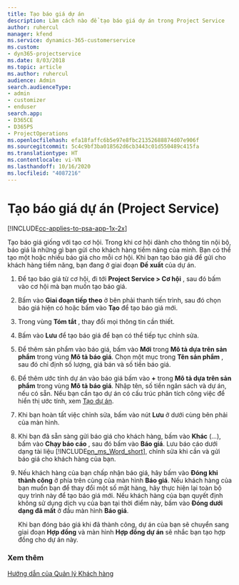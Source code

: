 ```yaml
---
title: Tạo báo giá dự án
description: Làm cách nào để tạo báo giá dự án trong Project Service
author: ruhercul
manager: kfend
ms.service: dynamics-365-customerservice
ms.custom:
- dyn365-projectservice
ms.date: 8/03/2018
ms.topic: article
ms.author: ruhercul
audience: Admin
search.audienceType:
- admin
- customizer
- enduser
search.app:
- D365CE
- D365PS
- ProjectOperations
ms.openlocfilehash: efa18faffc6b5e97e8fbc21352688874d07e906f
ms.sourcegitcommit: 5c4c9bf3ba018562d6cb3443c01d550489c415fa
ms.translationtype: HT
ms.contentlocale: vi-VN
ms.lasthandoff: 10/16/2020
ms.locfileid: "4087216"
---
```

# <a name="create-a-project-quote-project-service"></a>Tạo báo giá dự án (Project Service)

[!INCLUDE[cc-applies-to-psa-app-1x-2x](../includes/cc-applies-to-psa-app-1x-2x.md)]

Tạo báo giá giống với tạo cơ hội. Trong khi cơ hội dành cho thông tin nội bộ, báo giá là những gì bạn gửi cho khách hàng tiềm năng của mình. Bạn có thể tạo một hoặc nhiều báo giá cho mỗi cơ hội. Khi bạn tạo báo giá để gửi cho khách hàng tiềm năng, bạn đang ở giai đoạn **Đề xuất** của dự án.  
  
1. Để tạo báo giá từ cơ hội, đi tới **Project Service > Cơ hội** , sau đó bấm vào cơ hội mà bạn muốn tạo báo giá.  
  
2. Bấm vào **Giai đoạn tiếp theo** ở bên phải thanh tiến trình, sau đó chọn báo giá hiện có hoặc bấm vào **Tạo** để tạo báo giá mới.  
  
3. Trong vùng **Tóm tắt** , thay đổi mọi thông tin cần thiết.  
  
4. Bấm vào **Lưu** để tạo báo giá để bạn có thể tiếp tục chỉnh sửa.  
  
5. Để thêm sản phẩm vào báo giá, bấm vào **Mới** trong **Mô tả dựa trên sản phẩm** trong vùng **Mô tả báo giá**. Chọn một mục trong **Tên sản phẩm** , sau đó chỉ định số lượng, giá bán và số tiền báo giá.  
  
6. Để thêm ước tính dự án vào báo giá bấm vào **+** trong **Mô tả dựa trên sản phẩm** trong vùng **Mô tả báo giá**. Nhập tên, số tiền ngân sách và dự án, nếu có sẵn. Nếu bạn cần tạo dự án có cấu trúc phân tích công việc để hiển thị ước tính, xem [Tạo dự án](../psa/create-project.md).  
  
7. Khi bạn hoàn tất việc chỉnh sửa, bấm vào nút **Lưu** ở dưới cùng bên phải của màn hình.  
  
8. Khi bạn đã sẵn sàng gửi báo giá cho khách hàng, bấm vào **Khác** (…), bấm vào **Chạy báo cáo** , sau đó bấm vào **Báo giá**. Lưu báo cáo dưới dạng tài liệu [!INCLUDE[pn_ms_Word_short](../includes/pn-ms-word-short.md)], chỉnh sửa khi cần và gửi báo giá cho khách hàng của bạn.  
  
9. Nếu khách hàng của bạn chấp nhận báo giá, hãy bấm vào **Đóng khi thành công** ở phía trên cùng của màn hình **Báo giá**. Nếu khách hàng của bạn muốn bạn để thay đổi một số mặt hàng, hãy thực hiện lại toàn bộ quy trình này để tạo báo giá mới. Nếu khách hàng của bạn quyết định không sử dụng dịch vụ của bạn tại thời điểm này, bấm vào **Đóng dưới dạng đã mất** ở đầu màn hình **Báo giá**.  
  
   Khi bạn đóng báo giá khi đã thành công, dự án của bạn sẽ chuyển sang giai đoạn **Hợp đồng** và màn hình **Hợp đồng dự án** sẽ nhắc bạn tạo hợp đồng cho dự án này.  
  
### <a name="see-also"></a>Xem thêm  
 [Hướng dẫn của Quản lý Khách hàng](../psa/account-manager-guide.md)
